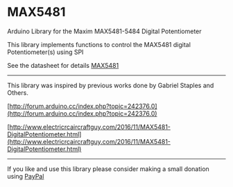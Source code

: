 # MAX5481

Arduino Library for the Maxim MAX5481-5484 Digital Potentiometer

This library implements functions to control the MAX5481 digital Potentiometer(s) using SPI

See the datasheet for details [MAX5481](https://datasheets.maximintegrated.com/en/ds/MAX5481-MAX5484.pdf)

___

This library was inspired by previous works done by Gabriel Staples and Others.

[http://forum.arduino.cc/index.php?topic=242376.0](http://forum.arduino.cc/index.php?topic=242376.0)

[http://www.electricrcaircraftguy.com/2016/11/MAX5481-DigitalPotentiometer.html](http://www.electricrcaircraftguy.com/2016/11/MAX5481-DigitalPotentiometer.html)

___

If you like and use this library please consider making a small donation using [PayPal](https://www.paypal.me/robertfchapman/5USD)
